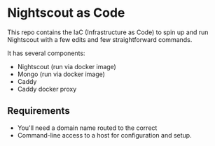 # Nightscout as Code

This repo contains the IaC (Infrastructure as Code) to spin up and run Nightscout with a few edits and few straightforward commands.

It has several components:

- Nightscout (run via docker image)
- Mongo (run via docker image)
- Caddy
- Caddy docker proxy

## Requirements

- You'll need a domain name routed to the correct
- Command-line access to a host for configuration and setup.
